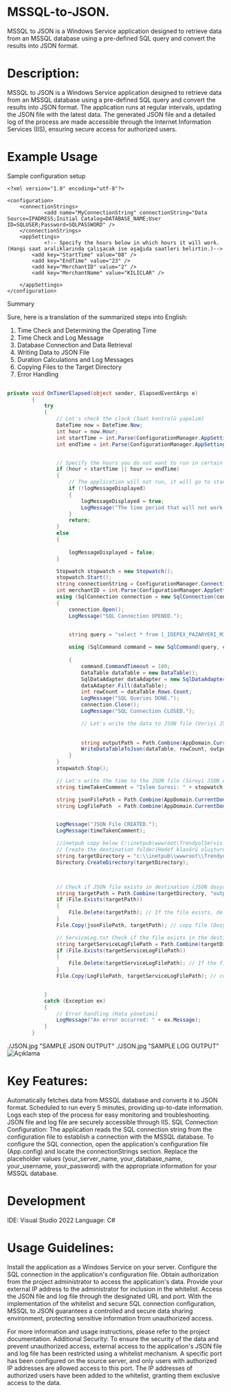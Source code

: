 # MSSQL-to-JSON.
MSSQL to JSON is a Windows Service application designed to retrieve data from an MSSQL database using a pre-defined SQL query and convert the results into JSON format.
 

 
# Description:
MSSQL to JSON is a Windows Service application designed to retrieve data from an MSSQL database using a pre-defined SQL query and convert the results into JSON format. The application runs at regular intervals, updating the JSON file with the latest data. The generated JSON file and a detailed log of the process are made accessible through the Internet Information Services (IIS), ensuring secure access for authorized users.

# Example Usage
Sample configuration setup
```
<?xml version="1.0" encoding="utf-8"?>
 
<configuration>
	<connectionStrings>
	 		<add name="MyConnectionString" connectionString="Data Source=IPADRESS;Initial Catalog=DATABASE_NAME;User ID=SQLUSER;Password=SQLPASSWORD" />
	</connectionStrings>
	<appSettings>
			<!-- Specify the hours below in which hours it will work. (Hangi saat aralıklarında çalışacak ise aşağıda saatleri belirtin.)-->
		<add key="StartTime" value="08" />
		<add key="EndTime" value="23" />
		<add key="MerchantID" value="2" />
		<add key="MerchantName" value="KILICLAR" />
		
	</appSettings>
</configuration>
```

 
Summary

 
 Sure, here is a translation of the summarized steps into English:

1. Time Check and Determining the Operating Time
2. Time Check and Log Message
3. Database Connection and Data Retrieval
4. Writing Data to JSON File
5. Duration Calculations and Log Messages
6. Copying Files to the Target Directory
7. Error Handling

```csharp
 
private void OnTimerElapsed(object sender, ElapsedEventArgs e)
        {
            try
            {
                // Let's check the clock (Saat kontrolü yapalım)
                DateTime now = DateTime.Now;
                int hour = now.Hour;
                int startTime = int.Parse(ConfigurationManager.AppSettings["StartTime"]);
                int endTime = int.Parse(ConfigurationManager.AppSettings["EndTime"]);


                // Specify the hours you do not want to run in certain time intervals here (Belirli saat aralıklarında çalışmasını istemediğiniz saatleri burada belirleyin )
                if (hour < startTime || hour >= endTime)
                {
                    // The application will not run, it will go to standby (Uygulama çalıştırılmayacak, beklemeye geçecek)
                    if (!logMessageDisplayed)
                    {
                        logMessageDisplayed = true;
                        LogMessage("The time period that will not work at certain time intervals. Current Time Waiting...(" + startTime +  endTime + ")");
                    }
                    return;
                }
                else
                {
                 
                    logMessageDisplayed = false;
                }

                Stopwatch stopwatch = new Stopwatch();
                stopwatch.Start();
                string connectionString = ConfigurationManager.ConnectionStrings["MyConnectionString"].ConnectionString;
                int merchantID = int.Parse(ConfigurationManager.AppSettings["MerchantID"]);
                using (SqlConnection connection = new SqlConnection(connectionString))
                {
                    connection.Open();
                    LogMessage("SQL Connection OPENED.");
                

                    string query = "select * from [_IDEPEX_PAZARYERI_MIKRODATA_fark]";

                    using (SqlCommand command = new SqlCommand(query, connection))
             
                    {
                        command.CommandTimeout = 100;
                        DataTable dataTable = new DataTable();
                        SqlDataAdapter dataAdapter = new SqlDataAdapter(command);
                        dataAdapter.Fill(dataTable);
                        int rowCount = dataTable.Rows.Count;
                        LogMessage("SQL Queries DONE.");
                        connection.Close();
                        LogMessage("SQL Connection CLOSED.");

                        // Let's write the data to JSON file (Veriyi JSON dosyasına yazalım)
                         
 
                        string outputPath = Path.Combine(AppDomain.CurrentDomain.BaseDirectory, "output_"+ merchantID + ".json");
                        WriteDataTableToJson(dataTable, rowCount, outputPath, stopwatch.Elapsed.TotalSeconds);
                    }
                }
                stopwatch.Stop();

                // Let's write the time to the JSON file (Süreyi JSON dosyasına yazalım)
                string timeTakenComment = "Islem Suresi: " + stopwatch.Elapsed.TotalSeconds ;

                string jsonFilePath = Path.Combine(AppDomain.CurrentDomain.BaseDirectory, "output_"+ merchantID +".json");
                string LogFilePath  = Path.Combine(AppDomain.CurrentDomain.BaseDirectory, "ServiceLog_" + merchantID + ".txt");


                LogMessage("JSON File CREATED.");
                LogMessage(timeTakenComment);

                //inetpub copy below C:\inetpub\wwwroot\TrendyolServis
                // Create the destination folder(Hedef klasörü oluşturun) (eğer yoksa)
                string targetDirectory = "c:\\inetpub\\wwwroot\\TrendyolServis";
                Directory.CreateDirectory(targetDirectory);



                // Check if JSON file exists in destination (JSON dosyasının hedefte var olup olmadığını kontrol edin)
                string targetPath = Path.Combine(targetDirectory, "output_" + merchantID + ".json");
                if (File.Exists(targetPath))
                {
                    File.Delete(targetPath); // If the file exists, delete it (Dosya varsa silin)
                }
                File.Copy(jsonFilePath, targetPath); // copy file (Dosyayı kopyala)

                // ServiceLog.txt Check if the file exists in the destination (dosyasının hedefte var olup olmadığını kontrol edin)
                string targetServiceLogFilePath = Path.Combine(targetDirectory, "ServiceLog_" + merchantID + ".txt");
                if (File.Exists(targetServiceLogFilePath))
                {
                    File.Delete(targetServiceLogFilePath); // If the file exists, delete it(Dosya varsa silin)
                }
                File.Copy(LogFilePath, targetServiceLogFilePath); // copy file (Dosyayı kopyala)


            }
            catch (Exception ex)
            {
                // Error handling (Hata yönetimi)
                LogMessage("An error occurred: " + ex.Message);
            }
        }
```
 

./JSON.jpg "SAMPLE JSON OUTPUT"
./JSON.jpg "SAMPLE LOG OUTPUT"
![Açıklama](assent/LOG.jpg)

# Key Features:

Automatically fetches data from MSSQL database and converts it to JSON format.
Scheduled to run every 5 minutes, providing up-to-date information.
Logs each step of the process for easy monitoring and troubleshooting.
JSON file and log file are securely accessible through IIS.
SQL Connection Configuration: The application reads the SQL connection string from the configuration file to establish a connection with the MSSQL database. To configure the SQL connection, open the application's configuration file (App.config) and locate the connectionStrings section. Replace the placeholder values (your_server_name, your_database_name, your_username, your_password) with the appropriate information for your MSSQL database.

# Development 
IDE: Visual Studio 2022 Language: C#

# Usage Guidelines:

Install the application as a Windows Service on your server.
Configure the SQL connection in the application's configuration file.
Obtain authorization from the project administrator to access the application's data.
Provide your external IP address to the administrator for inclusion in the whitelist.
Access the JSON file and log file through the designated URL and port.
With the implementation of the whitelist and secure SQL connection configuration, MSSQL to JSON guarantees a controlled and secure data sharing environment, protecting sensitive information from unauthorized access.

For more information and usage instructions, please refer to the project documentation. Additional Security: To ensure the security of the data and prevent unauthorized access, external access to the application's JSON file and log file has been restricted using a whitelist mechanism. A specific port has been configured on the source server, and only users with authorized IP addresses are allowed access to this port. The IP addresses of authorized users have been added to the whitelist, granting them exclusive access to the data.
